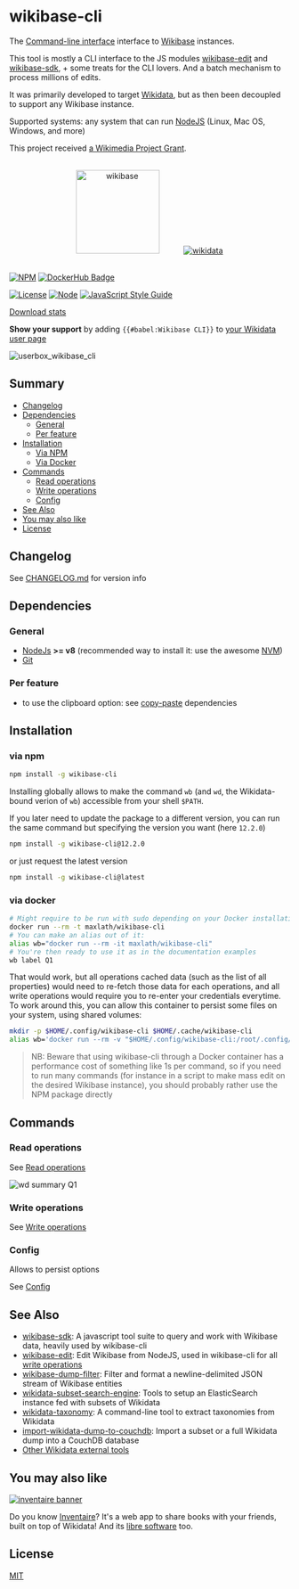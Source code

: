 # wikibase-cli
The [Command-line interface](https://en.wikipedia.org/wiki/Command-line_interface) interface to [Wikibase](https://wikiba.se) instances.

This tool is mostly a CLI interface to the JS modules [wikibase-edit](https://www.npmjs.com/package/wikibase-edit) and [wikibase-sdk](https://www.npmjs.com/package/wikibase-sdk), + some treats for the CLI lovers. And a batch mechanism to process millions of edits.

It was primarily developed to target [Wikidata](https://wikidata.org), but as then been decoupled to support any Wikibase instance.

Supported systems: any system that can run [NodeJS](https://nodejs.org/en/download/) (Linux, Mac OS, Windows, and more)

This project received [a Wikimedia Project Grant](https://meta.wikimedia.org/wiki/Grants:Project/WikidataJS).

<div align="center">
  <br>
  <a href="https://wikiba.se"><img height="150" src="https://raw.githubusercontent.com/maxlath/wikibase-sdk/master/assets/wikibase.png" alt="wikibase"></a>
  <!-- yeay hacky margin \o/ -->
  &nbsp;&nbsp;&nbsp;&nbsp;&nbsp;&nbsp;&nbsp;&nbsp;&nbsp;
  <a href="https://wikidata.org"><img src="https://raw.githubusercontent.com/maxlath/wikibase-sdk/master/assets/wikidata.jpg" alt="wikidata"></a>
  <br>
  <br>
</div>

[![NPM](https://nodei.co/npm/wikibase-cli.png?stars&downloads&downloadRank)](https://npmjs.com/package/wikibase-cli/)
[![DockerHub Badge](https://dockeri.co/image/maxlath/wikibase-cli)](https://hub.docker.com/r/maxlath/wikibase-cli/)

[![License](https://img.shields.io/badge/license-MIT-blue.svg)](https://opensource.org/licenses/MIT)
[![Node](https://img.shields.io/badge/node-%3E=%20v6.4.0-brightgreen.svg)](http://nodejs.org)
[![JavaScript Style Guide](https://img.shields.io/badge/code%20style-standard-brightgreen.svg)](http://standardjs.com/)

[Download stats](https://npm-stat.com/charts.html?package=wikibase-cli)

**Show your support** by adding `{{#babel:Wikibase CLI}}` to [your Wikidata user page](https://www.wikidata.org/w/index.php?title=Special:MyPage&action=edit)

<img style="max-width: 30em;" src="https://raw.githubusercontent.com/maxlath/wikibase-cli/master/assets/userbox_wikibase_cli.jpg" alt="userbox_wikibase_cli">

## Summary
- [Changelog](CHANGELOG.md)
- [Dependencies](#dependencies)
  - [General](#general)
  - [Per feature](#per-feature)
- [Installation](#installation)
  - [Via NPM](#via-npm)
  - [Via Docker](#via-docker)
- [Commands](#commands)
  - [Read operations](docs/read_operations.md)
  - [Write operations](docs/write_operations.md)
  - [Config](docs/config.md)
- [See Also](#see-also)
- [You may also like](#you-may-also-like)
- [License](#license)

## Changelog
See [CHANGELOG.md](CHANGELOG.md) for version info

## Dependencies

### General
* [NodeJs](https://nodejs.org) **>= v8** (recommended way to install it: use the awesome [NVM](https://github.com/creationix/nvm))
* [Git](https://git-scm.com/)

### Per feature
* to use the clipboard option: see [copy-paste](https://github.com/xavi-/node-copy-paste#node-copy-paste) dependencies

## Installation
### via npm
```sh
npm install -g wikibase-cli
```
Installing globally allows to make the command `wb` (and `wd`, the Wikidata-bound verion of `wb`) accessible from your shell `$PATH`.

If you later need to update the package to a different version, you can run the same command but specifying the version you want (here `12.2.0`)
```sh
npm install -g wikibase-cli@12.2.0
```
or just request the latest version
```sh
npm install -g wikibase-cli@latest
```

### via docker
```sh
# Might require to be run with sudo depending on your Docker installation
docker run --rm -t maxlath/wikibase-cli
# You can make an alias out of it:
alias wb="docker run --rm -it maxlath/wikibase-cli"
# You're then ready to use it as in the documentation examples
wb label Q1
```
That would work, but all operations cached data (such as the list of all properties) would need to re-fetch those data for each operations, and all write operations would require you to re-enter your credentials everytime. To work around this, you can allow this container to persist some files on your system, using shared volumes:
```sh
mkdir -p $HOME/.config/wikibase-cli $HOME/.cache/wikibase-cli
alias wb='docker run --rm -v "$HOME/.config/wikibase-cli:/root/.config/wikibase-cli" -v "$HOME/.cache/wikibase-cli:/root/.cache/wikibase-cli" -it maxlath/wikibase-cli'
```

> NB: Beware that using wikibase-cli through a Docker container has a performance cost of something like 1s per command, so if you need to run many commands (for instance in a script to make mass edit on the desired Wikibase instance), you should probably rather use the NPM package directly

## Commands

### Read operations
See [Read operations](docs/read_operations.md)

![wd summary Q1](https://cloud.githubusercontent.com/assets/1596934/24504647/5b17135c-1557-11e7-971e-b13648bdc604.gif)

### Write operations
See [Write operations](docs/write_operations.md)

### Config
Allows to persist options

See [Config](docs/config.md)

## See Also
* [wikibase-sdk](https://www.npmjs.com/package/wikibase-sdk): A javascript tool suite to query and work with Wikibase data, heavily used by wikibase-cli
* [wikibase-edit](https://www.npmjs.com/package/wikibase-edit): Edit Wikibase from NodeJS, used in wikibase-cli for all [write operations](docs/write_operations.md)
* [wikibase-dump-filter](https://npmjs.com/package/wikibase-dump-filter): Filter and format a newline-delimited JSON stream of Wikibase entities
* [wikidata-subset-search-engine](https://github.com/inventaire/entities-search-engine/tree/wikidata-subset-search-engine): Tools to setup an ElasticSearch instance fed with subsets of Wikidata
* [wikidata-taxonomy](https://github.com/nichtich/wikidata-taxonomy): A command-line tool to extract taxonomies from Wikidata
* [import-wikidata-dump-to-couchdb](https://github.com/maxlath/import-wikidata-dump-to-couchdb): Import a subset or a full Wikidata dump into a CouchDB database
* [Other Wikidata external tools](https://www.wikidata.org/wiki/Wikidata:Tools/External_tools)

## You may also like

[![inventaire banner](https://inventaire.io/public/images/inventaire-brittanystevens-13947832357-CC-BY-lighter-blue-4-banner-500px.png)](https://inventaire.io)

Do you know [Inventaire](https://inventaire.io/)? It's a web app to share books with your friends, built on top of Wikidata! And its [libre software](http://github.com/inventaire/inventaire) too.

## License
[MIT](LICENSE.md)
